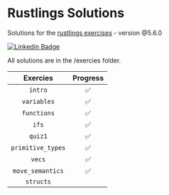 # Rustlings Solutions

Solutions for the [rustlings exercises](https://github.com/rust-lang/rustlings) - version @5.6.0

<div align="left">

[![Linkedin Badge](https://img.shields.io/badge/-LinkedIn-blue?style=flat-square&logo=Linkedin&logoColor=white&link=https://www.linkedin.com/in/minsu-kim-336289160/)](https://www.linkedin.com/in/stevenhedges/)

</div>

All solutions are in the /exercies folder.

| Exercies                 | Progress | 
| :----------------------: | :------: | 
| `intro`                  | ✅ | 
| `variables`              | ✅ | 
| `functions`              | ✅ | 
| `ifs`                    | ✅ | 
| `quiz1`                  | ✅ | 
| `primitive_types`        | ✅ | 
| `vecs`                   | ✅ | 
| `move_semantics`        | ✅ | 
| `structs`        |  | 


